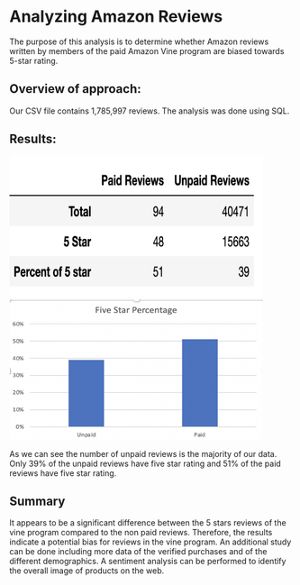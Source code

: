 # Analyzing Amazon Reviews

The purpose of this analysis is to determine whether Amazon reviews written by members of the paid Amazon Vine program are biased towards 5-star rating.

## Overview of approach:

Our CSV file contains 1,785,997 reviews.  The analysis was done using SQL.

## Results: 

<img src="https://github.com/NataliaVelasquez18/Amazon-Reviews-ETL/blob/main/Resources/reviews_results.png" width="450" height="250" />

<img src="https://github.com/NataliaVelasquez18/Amazon-Reviews-ETL/blob/main/Resources/reviews.png" width="450" height="250" />


As we can see the number of unpaid reviews is the majority of our data.  Only 39% of the unpaid reviews have five star rating and 51% of the paid reviews have five star rating.


## Summary 

It appears to be a significant difference between the 5 stars reviews of the vine program compared to the non paid reviews.  Therefore, the results indicate a potential bias for reviews in the vine program.  An additional study can be done including more data of the verified purchases and of the different demographics. A sentiment analysis can be performed to identify the overall image of products on the web.
